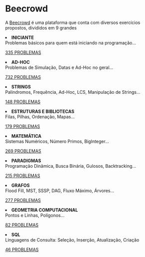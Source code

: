# Beecrowd

A [Beecrowd](https://www.beecrowd.com.br) é uma plataforma que conta com diversos exercícios propostos, divididos em 9 grandes

<li> <b>INICIANTE</b> </li>
Problemas básicos para quem está iniciando na programação...

[335 PROBLEMAS](https://www.beecrowd.com.br/judge/pt/problems/index/1)

<li> <b>AD-HOC</b> </li>
Problemas de Simulação, Datas e Ad-Hoc no geral...

[732 PROBLEMAS](https://www.beecrowd.com.br/judge/pt/problems/index/2)

<li> <b>STRINGS</b> </li>
Palindromos, Frequência, Ad-Hoc, LCS, Manipulação de Strings...

[148 PROBLEMAS](https://www.beecrowd.com.br/judge/pt/problems/index/3)
 
<li> <b>ESTRUTURAS E BIBLIOTECAS</b> </li>
Filas, Pilhas, Ordenação, Mapas...

[179 PROBLEMAS](https://www.beecrowd.com.br/judge/pt/problems/index/4)

<li> <b>MATEMÁTICA</b> </li>
Sistemas Numéricos, Número Primos, BigInteger...

[269 PROBLEMAS](https://www.beecrowd.com.br/judge/pt/problems/index/5)

<li> <b>PARADIGMAS</b> </li>
Programação Dinâmica, Busca Binária, Gulosos, Backtracking...

[215 PROBLEMAS](https://www.beecrowd.com.br/judge/pt/problems/index/6)

<li> <b>GRAFOS</b> </li>
Flood Fill, MST, SSSP, DAG, Fluxo Máximo, Árvores...

[277 PROBLEMAS](https://www.beecrowd.com.br/judge/pt/problems/index/7)

<li> <b>GEOMETRIA COMPUTACIONAL</b> </li>
Pontos e Linhas, Polígonos...

[82 PROBLEMAS](https://www.beecrowd.com.br/judge/pt/problems/index/8)

<li> <b>SQL</b> </li>
Linguagens de Consulta: Seleção, Inserção, Atualização, Criação

[46 PROBLEMAS](https://www.beecrowd.com.br/judge/pt/problems/index/9)
